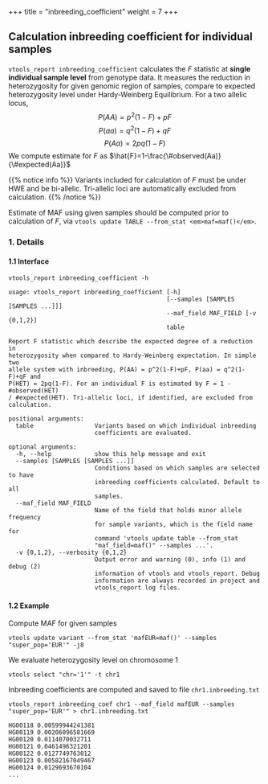 
+++
title = "inbreeding_coefficient"
weight = 7
+++


## Calculation inbreeding coefficient for individual samples

`vtools_report inbreeding_coefficient` calculates the $F$ statistic at **single individual sample level** from genotype data. It measures the reduction in heterozygosity for given genomic region of samples, compare to expected heterozygosity level under Hardy-Weinberg Equilibrium. For a two allelic locus, $$P(AA)=p^2(1-F)+pF$$ $$P(aa)=q^2(1-F)+qF$$ $$P(Aa)=2pq(1-F)$$ We compute estimate for $F$ as $\hat{F}=1-\frac{\#observed(Aa)}{\#expected(Aa)}$ 


{{% notice info %}}
Variants included for calculation of $F$ must be under HWE and be bi-allelic. Tri-allelic loci are automatically excluded from calculation. 
{{% /notice %}}

Estimate of MAF using given samples should be computed prior to calculation of $F$, via `vtools update TABLE --from_stat <em>maf=maf()</em>`. 



### 1. Details

#### 1.1 Interface

    vtools_report inbreeding_coefficient -h
    
    usage: vtools_report inbreeding_coefficient [-h]
                                                [--samples [SAMPLES [SAMPLES ...]]]
                                                --maf_field MAF_FIELD [-v {0,1,2}]
                                                table
    
    Report F statistic which describe the expected degree of a reduction in
    heterozygosity when compared to Hardy-Weinberg expectation. In simple two
    allele system with inbreeding, P(AA) = p^2(1-F)+pF, P(aa) = q^2(1-F)+qF and
    P(HET) = 2pq(1-F). For an individual F is estimated by F = 1 - #observed(HET)
    / #expected(HET). Tri-allelic loci, if identified, are excluded from
    calculation.
    
    positional arguments:
      table                 Variants based on which individual inbreeding
                            coefficients are evaluated.
    
    optional arguments:
      -h, --help            show this help message and exit
      --samples [SAMPLES [SAMPLES ...]]
                            Conditions based on which samples are selected to have
                            inbreeding coefficients calculated. Default to all
                            samples.
      --maf_field MAF_FIELD
                            Name of the field that holds minor allele frequency
                            for sample variants, which is the field name for
                            command 'vtools update table --from_stat
                            "maf_field=maf()" --samples ...'.
      -v {0,1,2}, --verbosity {0,1,2}
                            Output error and warning (0), info (1) and debug (2)
                            information of vtools and vtools_report. Debug
                            information are always recorded in project and
                            vtools_report log files.
    



#### 1.2 Example

Compute MAF for given samples 



    vtools update variant --from_stat 'mafEUR=maf()' --samples "super_pop='EUR'" -j8
    

We evaluate heterozygosity level on chromosome 1 



    vtools select "chr='1'" -t chr1
    

Inbreeding coefficients are computed and saved to file `chr1.inbreeding.txt` 



    vtools_report inbreeding_coef chr1 --maf_field mafEUR --samples "super_pop='EUR'" > chr1.inbreeding.txt

    HG00118	0.00599944241381
    HG00119	0.00206096581669
    HG00120	0.0114070032711
    HG00121	0.0461496321201
    HG00122	0.0127749763012
    HG00123	0.00582167049467
    HG00124	0.0129693670104
    ...